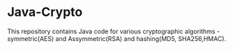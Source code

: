 # Java-Crypto
This repository contains Java code for various cryptographic algorithms - symmetric(AES) and Assymmetric(RSA) and hashing(MD5, SHA256,HMAC).
